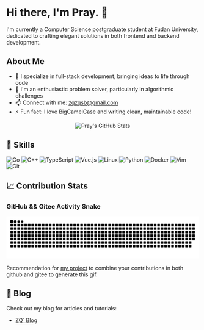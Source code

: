 # Hi there, I'm Pray. 👋

I'm currently a Computer Science postgraduate student at Fudan University, dedicated to crafting elegant solutions in both frontend and backend development. 

## About Me

- 🌱 I specialize in full-stack development, bringing ideas to life through code
- 💬 I'm an enthusiastic problem solver, particularly in algorithmic challenges
- 📫 Connect with me: [zqzqsb@gmail.com](mailto:zqzqsb@gmail.com)
- ⚡ Fun fact: I love BigCamelCase and writing clean, maintainable code!

<div align="center">
  <img src="https://awesome-github-stats.azurewebsites.net/user-stats/zqzqsb?cardType=github&theme=github-dark&preferLogin=false" alt="Pray's GitHub Stats">
</div>

## 🚀 Skills

![Go](https://img.shields.io/badge/Go-00ADD8?style=for-the-badge&logo=go&logoColor=white)
![C++](https://img.shields.io/badge/C++-00599C?style=for-the-badge&logo=cplusplus&logoColor=white)
![TypeScript](https://img.shields.io/badge/TypeScript-3178C6?style=for-the-badge&logo=typescript&logoColor=white)
![Vue.js](https://img.shields.io/badge/Vue.js-4FC08D?style=for-the-badge&logo=vue-dot-js&logoColor=white)
![Linux](https://img.shields.io/badge/Linux-FCC624?style=for-the-badge&logo=linux&logoColor=black)
![Python](https://img.shields.io/badge/Python-3776AB?style=for-the-badge&logo=python&logoColor=white)
![Docker](https://img.shields.io/badge/Docker-2496ED?style=for-the-badge&logo=docker&logoColor=white)
![Vim](https://img.shields.io/badge/Vim-019733?style=for-the-badge&logo=vim&logoColor=white)
![Git](https://img.shields.io/badge/Git-F05032?style=for-the-badge&logo=git&logoColor=white)

## 📈 Contribution Stats

### GitHub && Gitee Activity Snake

<picture>
  <source media="(prefers-color-scheme: dark)" srcset="https://github.com/Zqzqsb/Zqzqsb/blob/output/github-snake-dark.svg" />
  <source media="(prefers-color-scheme: light)" srcset="https://github.com/Zqzqsb/Zqzqsb/blob/output/github-snake.svg" />
  <img alt="github-snake" src="https://github.com/Zqzqsb/Zqzqsb/blob/output/github-snake.svg" />
</picture>

Recommendation for [my project](https://github.com/Zqzqsb/MultiSourceSnake) to combine your contributions in both github and gitee to generate this gif.

## 📝 Blog

Check out my blog for articles and tutorials:

- [ZQ` Blog](https://blog.zqzqsb.cn)
